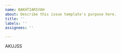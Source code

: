 ```yaml
---
name: BAKHTIARSYAH
about: Describe this issue template's purpose here.
title: ''
labels: ''
assignees: ''

---
```


AKUJSS
